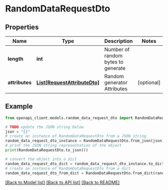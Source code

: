 # RandomDataRequestDto


## Properties

Name | Type | Description | Notes
------------ | ------------- | ------------- | -------------
**length** | **int** | Number of random bytes to generate | 
**attributes** | [**List[RequestAttributeDto]**](RequestAttributeDto.md) | Random generator Attributes | [optional] 

## Example

```python
from openapi_client.models.random_data_request_dto import RandomDataRequestDto

# TODO update the JSON string below
json = "{}"
# create an instance of RandomDataRequestDto from a JSON string
random_data_request_dto_instance = RandomDataRequestDto.from_json(json)
# print the JSON string representation of the object
print(RandomDataRequestDto.to_json())

# convert the object into a dict
random_data_request_dto_dict = random_data_request_dto_instance.to_dict()
# create an instance of RandomDataRequestDto from a dict
random_data_request_dto_from_dict = RandomDataRequestDto.from_dict(random_data_request_dto_dict)
```
[[Back to Model list]](../README.md#documentation-for-models) [[Back to API list]](../README.md#documentation-for-api-endpoints) [[Back to README]](../README.md)


